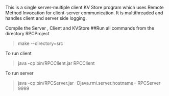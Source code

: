 This is a single server-multiple client KV Store program which uses Remote Method Invocation for client-server communication. It is multithreaded and handles client and server side logging.

Compile the Server , Client and KVStore  ##Run all commands from the directory RPCProject
> make --directory=src

To run client
> java -cp bin/RPCClient.jar RPCClient <ServerIPaddress>

To run server
> java -cp bin/RPCServer.jar -Djava.rmi.server.hostname=<ServerIPaddress> RPCServer 9999